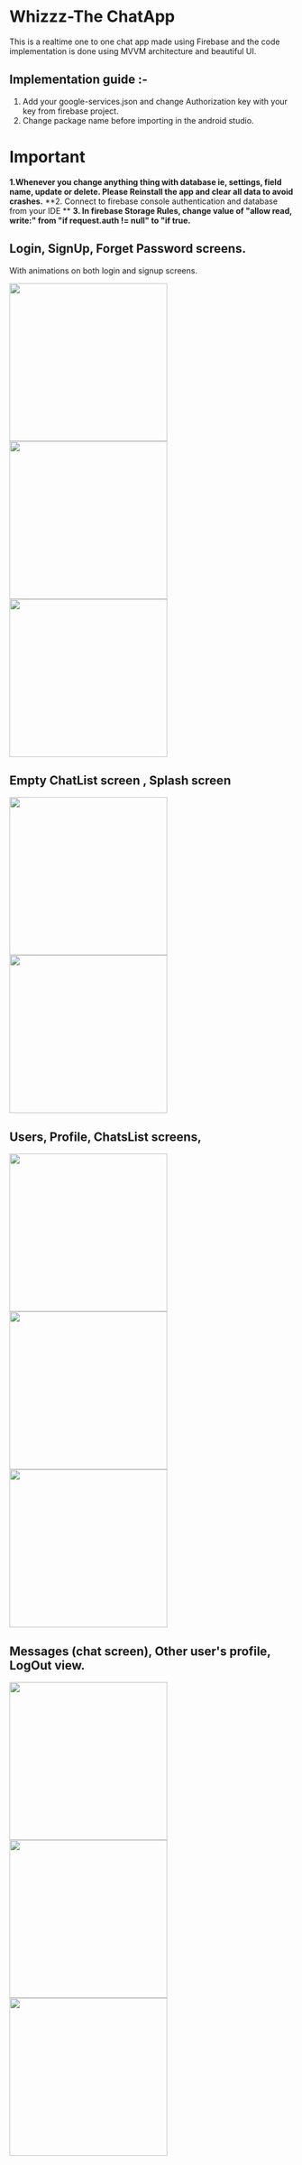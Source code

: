 # Whizzz-The ChatApp
 
 This is a realtime one to one chat app made using Firebase and the code implementation is done using MVVM architecture and beautiful UI.
 
 
  ## Implementation guide :-
 
 1. Add your google-services.json and change Authorization key with your key from firebase project.
 2. Change package name before importing in the android studio.
 
 # Important 
 **1.Whenever you change anything thing with database ie, settings, field name, update or delete. Please Reinstall the app and clear all data to avoid crashes.**
 **2. Connect to firebase console authentication and database from your IDE **
 **3. In firebase Storage Rules, change value of "allow read, write:" from "if request.auth != null" to "if true.**
 
 ## Login, SignUp, Forget Password screens.
 
 With animations on both login and signup screens.
 
 <img src="https://user-images.githubusercontent.com/39986507/85724950-4d284300-b712-11ea-87ec-827502c4b5ee.png" width="280">   <img src="https://user-images.githubusercontent.com/39986507/85724953-4dc0d980-b712-11ea-86cf-9ed6c281f05f.png" width="280"> <img src="https://user-images.githubusercontent.com/39986507/85724942-4bf71600-b712-11ea-804a-85a99bd5fc56.png" width="280">
 
 ## Empty ChatList screen , Splash screen
 
 <img src="https://user-images.githubusercontent.com/39986507/85730276-291b3080-b717-11ea-9f38-7073c5817ccf.jpg" width="280">  <img src="https://user-images.githubusercontent.com/39986507/85731194-edcd3180-b717-11ea-8b2b-f19290ef5007.png" width="280">
 
 
 ## Users, Profile, ChatsList screens, 
 
 <img src="https://user-images.githubusercontent.com/39986507/85725789-156dcb00-b713-11ea-8b30-0e224b481580.png" width="280"> <img src="https://user-images.githubusercontent.com/39986507/85725791-16066180-b713-11ea-92e2-84611c049f82.png" width="280"> <img src="https://user-images.githubusercontent.com/39986507/85725787-143c9e00-b713-11ea-97e9-2b6b5417d734.png" width="280"> 
 
 ## Messages (chat screen), Other user's profile, LogOut view.
 
 <img src="https://user-images.githubusercontent.com/39986507/85725801-17378e80-b713-11ea-8d18-c79e6b0aa277.png" width="280">   <img src="https://user-images.githubusercontent.com/39986507/85725794-16066180-b713-11ea-828c-92e350b54879.png" width="280"> <img src="https://user-images.githubusercontent.com/39986507/85725798-169ef800-b713-11ea-9f7c-523cecf91239.png" width="280">
 

 
 
 
